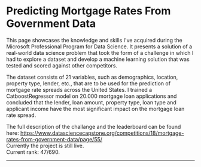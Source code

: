 # Predicting Mortgage Rates From Government Data
This page showcases the knowledge and skills I've acquired during the Microsoft Professional Program for Data Science. It presents a solution of a real-world data science problem that took the form of a challenge in which I had to explore a dataset and develop a machine learning solution that was tested and scored against other competitors.

The dataset consists of 21 variables, such as demographics, location, property type, lender, etc., that are to be used for the prediction of mortgage rate spreads across the United States. I trained a CatboostRegressor model on 20.000 mortgage loan applications and concluded that the lender, loan amount, property type, loan type and applicant income have the most significant impact on the mortgage loan rate spread.

The full description of the challange and the leaderboard can be found here:
https://www.datasciencecapstone.org/competitions/18/mortgage-rates-from-government-data/page/55/<br/>
Currently the project is still live.<br/>
Current rank: 47/690.

-------------------------------------------------------------------------------------------------------------------------------------------

